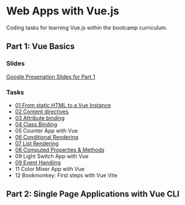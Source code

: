# Web Apps with Vue.js
Coding tasks for learning Vue.js within the bootcamp curriculum.

## Part 1: Vue Basics

### Slides

[Google Presenation Slides for Part 1](https://docs.google.com/presentation/d/16fXnSNeVMWUvHmv24SwoO4rKDG_1dWUem4UJ7UKVduw/edit#slide=id.gd1c16f7fa1_1_28)

### Tasks

- [01 From static HTML to a Vue Instance](https://github.com/coding-bootcamps-eu/web-apps-with-vuejs/tree/main/part-1-vue-basics/tasks/01-from-static-html-to-vue-instance)
- [02 Content directives](https://github.com/coding-bootcamps-eu/web-apps-with-vuejs/tree/main/part-1-vue-basics/tasks/02-content-directives)
- [03 Attribute binding](https://github.com/coding-bootcamps-eu/web-apps-with-vuejs/tree/main/part-1-vue-basics/tasks/03-attribute-binding)
- [04 Class Binding](https://github.com/coding-bootcamps-eu/web-apps-with-vuejs/tree/main/part-1-vue-basics/tasks/04-class-bindings)
- 05 Counter App with Vue
- [06 Conditional Rendering](https://github.com/coding-bootcamps-eu/web-apps-with-vuejs/tree/main/part-1-vue-basics/tasks/05-conditional-rendering)
- [07 List Rendering](https://github.com/coding-bootcamps-eu/web-apps-with-vuejs/tree/main/part-1-vue-basics/tasks/06-list-rendering)
- [08 Computed Properties & Methods](https://github.com/coding-bootcamps-eu/web-apps-with-vuejs/tree/main/part-1-vue-basics/tasks/07-computed-and-methods)
- 09 Light Switch App with Vue
- [09 Event Handling](https://github.com/coding-bootcamps-eu/web-apps-with-vuejs/tree/main/part-1-vue-basics/tasks/08-event-handling)
- 11 Color Mixer App with Vue
- 12 Bookmonkey: First steps with Vue Vite

## Part 2: Single Page Applications with Vue CLI
